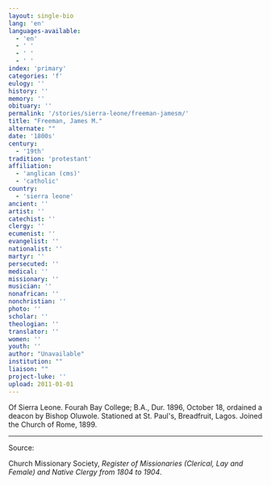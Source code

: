 ```yaml
---
layout: single-bio
lang: 'en'
languages-available:
  - 'en'
  - ' '
  - ' '
  - ' '
index: 'primary'
categories: 'f'
eulogy: ''
history: ''
memory: ''
obituary: ''
permalink: '/stories/sierra-leone/freeman-jamesm/'
title: "Freeman, James M."
alternate: ""
date: '1800s'
century:
  - '19th'
tradition: 'protestant'
affiliation:
  - 'anglican (cms)'
  - 'catholic'
country:
  - 'sierra leone'
ancient: ''
artist: ''
catechist: ''
clergy: ''
ecumenist: ''
evangelist: ''
nationalist: ''
martyr: ''
persecuted: ''
medical: ''
missionary: ''
musician: ''
nonafrican: ''
nonchristian: ''
photo: ''
scholar: ''
theologian: ''
translator: ''
women: ''
youth: ''
author: "Unavailable"
institution: ""
liaison: ""
project-luke: ''
upload: 2011-01-01
---
```




Of Sierra Leone.  Fourah Bay College; B.A., Dur. 1896, October 18, ordained a deacon by Bishop Oluwole.  Stationed at St. Paul's, Breadfruit, Lagos.  Joined the Church of Rome, 1899.



---

Source:

Church Missionary Society, *Register of Missionaries (Clerical, Lay and Female) and Native Clergy from 1804 to 1904*.

